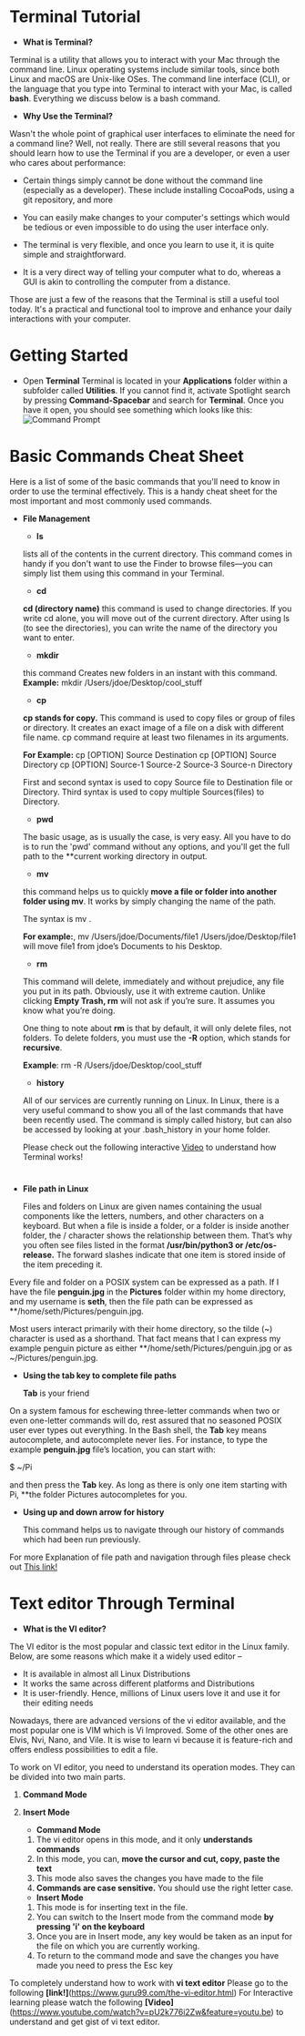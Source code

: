 # Terminal Tutorial
* **What is Terminal?**

Terminal is a utility that allows you to interact with your Mac through the command line. Linux operating systems include similar tools, since both Linux and macOS are Unix-like OSes. The command line interface (CLI), or the language that you type into Terminal to interact with your Mac, is called **bash**. Everything we discuss below is a bash command.

* **Why Use the Terminal?**

Wasn't the whole point of graphical user interfaces to eliminate the need for a command line? Well, not really. There are still several reasons that you should learn how to use the Terminal if you are a developer, or even a user who cares about performance:

* Certain things simply cannot be done without the command line (especially as a developer). These include installing CocoaPods, using a git repository, and more

* You can easily make changes to your computer's settings which would be tedious or even impossible to do using the user interface only.

* The terminal is very flexible, and once you learn to use it, it is quite simple and straightforward.

* It is a very direct way of telling your computer what to do, whereas a GUI is akin to controlling the computer from a distance.

Those are just a few of the reasons that the Terminal is still a useful tool today. It's a practical and functional tool to improve and enhance your daily interactions with your computer.

# Getting Started

* Open **Terminal** 
Terminal is located in your **Applications** folder within a subfolder called **Utilities**. If you cannot find it, activate Spotlight search by pressing **Command-Spacebar** and search for **Terminal**. Once you have it open, you should see something which looks like this:
![Command Prompt](/images/Terminal.png)

# Basic Commands Cheat Sheet
Here is a list of some of the basic commands that you'll need to know in order to use the terminal effectively. This is a handy cheat sheet for the most important and most commonly used commands.

* **File Management**
    * **ls** 
    
    lists all of the contents in the current directory. This command comes in handy if you don't want to use the Finder to browse files—you can simply list them using this command in your Terminal.
    
    * **cd**
    
    **cd (directory name)** this command is used to change directories. If you write cd alone, you will move out of the current directory. After using ls (to see the directories), you can write the name of the directory you want to enter.
    
    * **mkdir** 
    
    this command Creates new folders in an instant with this command.
    **Example:** mkdir /Users/jdoe/Desktop/cool_stuff
    
    * **cp**
    
    **cp stands for copy.** This command is used to copy files or group of files or directory. It creates an exact image of a file on a disk with different file name. cp command require at least two filenames in its arguments.
    
     **For Example:**
     cp [OPTION] Source Destination
     cp [OPTION] Source Directory
     cp [OPTION] Source-1 Source-2 Source-3 Source-n Directory

     First and second syntax is used to copy Source file to Destination file or Directory.
     Third syntax is used to copy multiple Sources(files) to Directory.
    
    
    * **pwd**
    
    The basic usage, as is usually the case, is very easy. All you have to do is to run the 'pwd' command without any options, and you'll get the full path to the **current working directory in output.
    
    * **mv**
    
    this command helps us to quickly **move a file or folder into another folder using mv**. It works by simply changing the name of the path.

    The syntax is mv <old file path> <new file path>.

    **For example:**, mv /Users/jdoe/Documents/file1 /Users/jdoe/Desktop/file1 will move file1 from jdoe’s Documents to his Desktop.
    
    * **rm**
    
    This command will delete, immediately and without prejudice, any file you put in its path. Obviously, use it with extreme             caution. Unlike clicking **Empty Trash, rm** will not ask if you’re sure. It assumes you know what you’re doing.

     One thing to note about **rm** is that by default, it will only delete files, not folders. To delete folders, you must use the **-R** option, which stands for **recursive**.

     **Example**: rm -R /Users/jdoe/Desktop/cool_stuff
    
    * **history**
    
    All of our services are currently running on Linux. In Linux, there is a very useful command to show you all of the last commands that have been recently used. The command is simply called history, but can also be accessed by looking at your .bash_history in your home folder.
    
    
    Please check out the following interactive [Video](https://www.youtube.com/watch?v=5XgBd6rjuDQ) to understand how Terminal works! 

#    

* **File path in Linux**
    
    Files and folders on Linux are given names containing the usual components like the letters, numbers, and other characters on a keyboard. But when a file is inside a folder, or a folder is inside another folder, the / character shows the relationship between them. That’s why you often see files listed in the format **/usr/bin/python3 or /etc/os-release.** The forward slashes indicate that one item is stored inside of the item preceding it.

Every file and folder on a POSIX system can be expressed as a path. If I have the file **penguin.jpg** in the **Pictures** folder within my home directory, and my username is **seth**, then the file path can be expressed as **/home/seth/Pictures/penguin.jpg.

Most users interact primarily with their home directory, so the tilde (~) character is used as a shorthand. That fact means that I can express my example penguin picture as either **/home/seth/Pictures/penguin.jpg or as ~/Pictures/penguin.jpg.

* **Using the tab key to complete file paths**
   
   **Tab** is your friend

On a system famous for eschewing three-letter commands when two or even one-letter commands will do, rest assured that no seasoned POSIX user ever types out everything. In the Bash shell, the **Tab** key means autocomplete, and autocomplete never lies. For instance, to type the example **penguin.jpg** file’s location, you can start with:

$ ~/Pi

and then press the **Tab** key. As long as there is only one item starting with Pi, **the folder Pictures autocompletes for you.
      
      
* **Using up and down arrow for history**
   
   This command helps us to navigate through our history of commands which had been run previously.
   
For more Explanation of file path and navigation through files please check out [This link!](https://opensource.com/article/19/8/understanding-file-paths-linux)   
   
   
# Text editor Through Terminal  

* **What is the VI editor?**

The VI editor is the most popular and classic text editor in the Linux family. Below, are some reasons which make it a widely used editor –

   * It is available in almost all Linux Distributions
   * It works the same across different platforms and Distributions
   * It is user-friendly. Hence, millions of Linux users love it and use it for their editing needs

Nowadays, there are advanced versions of the vi editor available, and the most popular one is VIM which is Vi Improved. Some of the other ones are Elvis, Nvi, Nano, and Vile. It is wise to learn vi because it is feature-rich and offers endless possibilities to edit a file.

To work on VI editor, you need to understand its operation modes. They can be divided into two main parts.

1. **Command Mode**
2. **Insert Mode**

   * **Command Mode**
   
   1. The vi editor opens in this mode, and it only **understands commands**
   2. In this mode, you can, **move the cursor and cut, copy, paste the text**
   3. This mode also saves the changes you have made to the file
   4. **Commands are case sensitive.** You should use the right letter case.
   

   
   
   * **Insert Mode**
   
   1. This mode is for inserting text in the file.
   2. You can switch to the Insert mode from the command mode  **by pressing 'i' on the keyboard**
   3. Once you are in Insert mode, any key would be taken as an input for the file on which you are currently working.
   4. To return to the command mode and save the changes you have made you need to press the Esc key
   
         
To completely understand how to work with **vi text editor** Please go to the following **[link!]**(https://www.guru99.com/the-vi-editor.html)
For Interactive learning please watch the following **[Video]**(https://www.youtube.com/watch?v=pU2k776i2Zw&feature=youtu.be) to understand and get gist of vi text editor.



